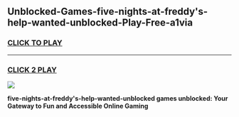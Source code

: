 
## Unblocked-Games-five-nights-at-freddy's-help-wanted-unblocked-Play-Free-a1via
<h3>
<a href="https://premium76.site?title=five-nights-at-freddy's-help-wanted-unblocked&ref=18A1">CLICK TO PLAY</a></h3>
<hr>

<h3>
<a href="https://premium76.site?title=five-nights-at-freddy's-help-wanted-unblocked&ref=18A1">CLICK 2 PLAY</a>
  
</h3>

<a href="https://premium76.site?title=five-nights-at-freddy's-help-wanted-unblocked&ref=18A1"><img src="https://clearcache.store/games.png"></a>


**five-nights-at-freddy's-help-wanted-unblocked games unblocked: Your Gateway to Fun and Accessible Online Gaming**
